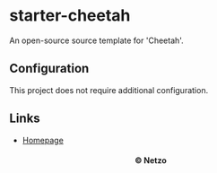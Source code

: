 # starter-cheetah

An open-source source template for 'Cheetah'.

## Configuration

This project does not require additional configuration.

## Links

- [Homepage](https://app.netzo.io/templates/starter-cheetah)

<div align="center">
  <h4>© Netzo</h4>
</div>
